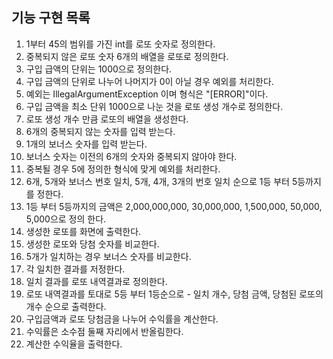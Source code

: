  ## 기능 구현 목록
1. 1부터 45의 범위를 가진 int를 로또 숫자로 정의한다.
2. 중복되지 않은 로또 숫자 6개의 배열을 로또로 정의한다.
3. 구입 급액의 단위는 1000으로 정의한다.
4. 구입 금액의 단위로 나누어 나머지가 0이 아닐 경우 예외를 처리한다.
5. 예외는 IllegalArgumentException 이며 형식은 "[ERROR]"이다.
6. 구입 금액을 최소 단위 1000으로 나눈 것을 로또 생성 개수로 정의한다.
7. 로또 생성 개수 만큼 로또의 배열을 생성한다.
8. 6개의 중복되지 않는 숫자를 입력 받는다.
9. 1개의 보너스 숫자를 입력 받는다.
10. 보너스 숫자는 이전의 6개의 숫자와 중복되지 않아야 한다.
11. 중복될 경우 5에 정의한 형식에 맞게 예외를 처리한다.
12. 6개, 5개와 보너스 번호 일치, 5개, 4개, 3개의 번호 일치 순으로 1등 부터 5등까지를 정한다.
13. 1등 부터 5등까지의 금액은 2,000,000,000, 30,000,000, 1,500,000,  50,000, 5,000으로 정의 한다.
14. 생성한 로또를 화면에 출력한다.
15. 생성한 로또와 당첨 숫자를 비교한다.
16. 5개가 일치하는 경우 보너스 숫자를 비교한다.
17. 각 일치한 결과를 저정한다.
18. 일치 결과를 로또 내역결과로 정의한다.
19. 로또 내역결과를 토대로 5등 부터 1등순으로 - 일치 개수, 당첨 금액, 당첨된 로또의 개수 순으로 출력한다.
20. 구입금액과 로또 당첨금을 나누어 수익률을 계산한다.
21. 수익률은 소수점 둘째 자리에서 반올림한다.
22. 계산한 수익율을 출력한다.
